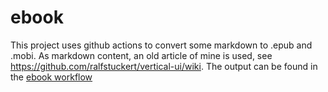 # ebook
This project uses github actions to convert some markdown to .epub and .mobi. As markdown content, an old article of mine is used, see https://github.com/ralfstuckert/vertical-ui/wiki. The output can be found in the [ebook workflow](https://github.com/ralfstuckert/ebook/suites/3206592798/artifacts/74153517)
